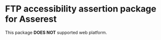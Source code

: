 # FTP accessibility assertion package for Asserest

This package **DOES NOT** supported web platform.
